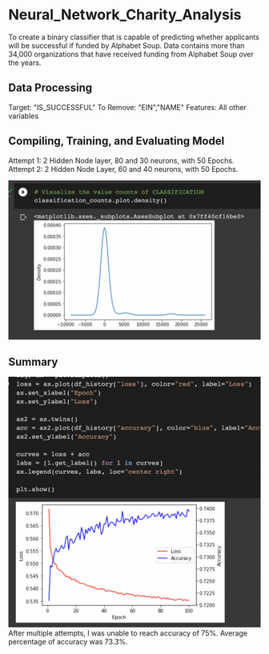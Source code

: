 # Neural_Network_Charity_Analysis

To create a binary classifier that is capable of predicting whether applicants will be successful if funded by Alphabet Soup.
Data contains more than 34,000 organizations that have received funding from Alphabet Soup over the years.

## Data Processing
Target: "IS_SUCCESSFUL" To Remove: "EIN","NAME" Features: All other variables

## Compiling, Training, and Evaluating Model
Attempt 1: 2 Hidden Node layer, 80 and 30 neurons, with 50 Epochs.
Attempt 2: 2 Hidden Node Layer, 60 and 40 neurons, with 50 Epochs. 

![alt text](/image1.png)

## Summary

![alt text](/Image.png)
After multiple attempts, I was unable to reach accuracy of 75%.
Average percentage of accuracy was 73.3%.
